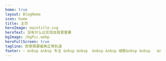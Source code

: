 ```yaml
---
home: true
layout: BlogHome
icon: home
title: 主页
heroImage: maintitle.svg
heroText: 没有什么比实现自我更重要
bgImage: /bgPic.webp
heroFullScreen: true
tagline: 即使需要偏离正常轨道
footer: — &nbsp &nbsp 专注 &nbsp &nbsp  &nbsp &nbsp 细致&nbsp &nbsp   &nbsp &nbsp 执着 &nbsp &nbsp  —
---
```

